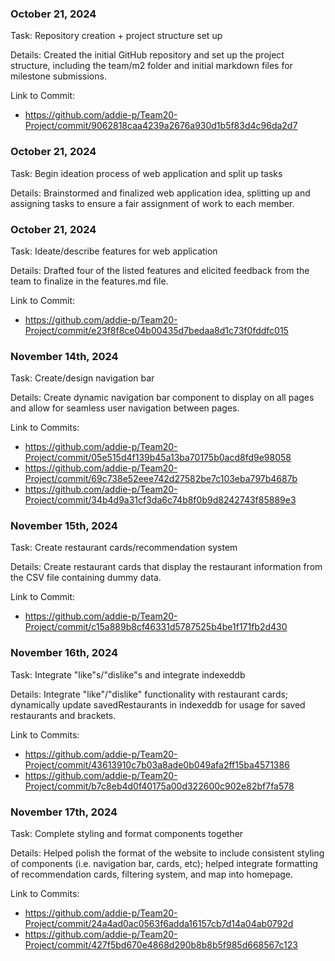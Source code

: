 ### October 21, 2024 

Task: Repository creation + project structure set up

Details: Created the initial GitHub repository and set up the project structure, including the team/m2 folder and initial markdown files for milestone submissions. 

Link to Commit: 
- https://github.com/addie-p/Team20-Project/commit/9062818caa4239a2676a930d1b5f83d4c96da2d7

### October 21, 2024 

Task: Begin ideation process of web application and split up tasks

Details: Brainstormed and finalized web application idea, splitting up and assigning tasks to ensure a fair assignment of work to each member.

### October 21, 2024 

Task: Ideate/describe features for web application

Details: Drafted four of the listed features and elicited feedback from the team to finalize in the features.md file.

Link to Commit: 
- https://github.com/addie-p/Team20-Project/commit/e23f8f8ce04b00435d7bedaa8d1c73f0fddfc015

### November 14th, 2024

Task: Create/design navigation bar

Details: Create dynamic navigation bar component to display on all pages and allow for seamless user navigation between pages.

Link to Commits:  
- https://github.com/addie-p/Team20-Project/commit/05e515d4f139b45a13ba70175b0acd8fd9e98058
- https://github.com/addie-p/Team20-Project/commit/69c738e52eee742d27582be7c103eba797b4687b
- https://github.com/addie-p/Team20-Project/commit/34b4d9a31cf3da6c74b8f0b9d8242743f85889e3

### November 15th, 2024

Task: Create restaurant cards/recommendation system

Details: Create restaurant cards that display the restaurant information from the CSV file containing dummy data.

Link to Commit: 
- https://github.com/addie-p/Team20-Project/commit/c15a889b8cf46331d5787525b4be1f171fb2d430

### November 16th, 2024 

Task: Integrate "like"s/"dislike"s and integrate indexeddb

Details: Integrate "like"/"dislike" functionality with restaurant cards; dynamically update savedRestaurants in indexeddb for usage for saved restaurants and brackets.

Link to Commits: 
- https://github.com/addie-p/Team20-Project/commit/43613910c7b03a8ade0b049afa2ff15ba4571386
- https://github.com/addie-p/Team20-Project/commit/b7c8eb4d0f40175a00d322600c902e82bf7fa578

### November 17th, 2024 

Task: Complete styling and format components together

Details: Helped polish the format of the website to include consistent styling of components (i.e. navigation bar, cards, etc); helped integrate formatting of recommendation cards, filtering system, and map into homepage.

Link to Commits: 
- https://github.com/addie-p/Team20-Project/commit/24a4ad0ac0563f6adda16157cb7d14a04ab0792d
- https://github.com/addie-p/Team20-Project/commit/427f5bd670e4868d290b8b8b5f985d668567c123
